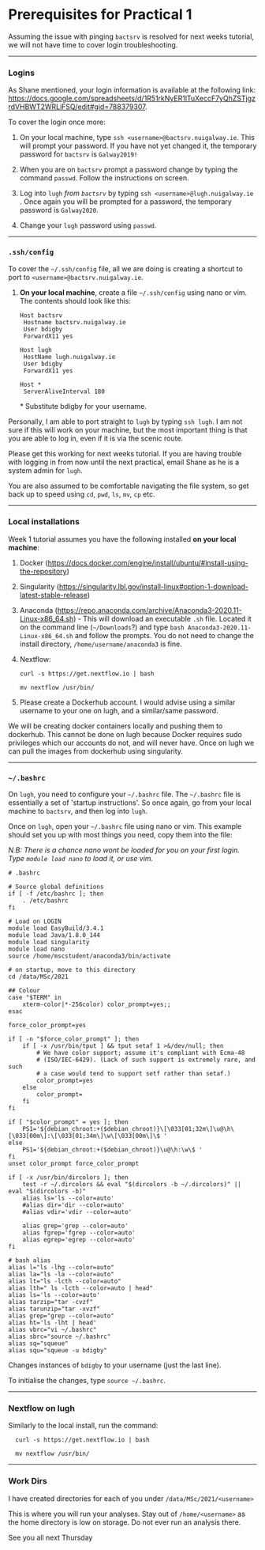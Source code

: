 # Prerequisites for Practical 1

Assuming the issue with pinging `bactsrv` is resolved for next weeks tutorial, we will not have time to cover login troubleshooting.

***

### Logins

As Shane mentioned, your login information is available at the following link: https://docs.google.com/spreadsheets/d/1R51rkNyER1lTuXeccF7yQhZSTjgzrdVHBWT2WRLiFSQ/edit#gid=788379307.

To cover the login once more:

1. On your local machine, type `ssh <username>@bactsrv.nuigalway.ie`. This will prompt your password. If you have not yet changed it, the temporary password for `bactsrv` is `Galway2019!`

2. When you are on `bactsrv` prompt a password change by typing the command `passwd`. Follow the instructions on screen.
3. Log into `lugh` *from `bactsrv`* by typing `ssh <username>@lugh.nuigalway.ie` . Once again you will be prompted for a password, the temporary password is `Galway2020`.
4. Change your `lugh` password using `passwd`.

***

### `.ssh/config`

To cover the `~/.ssh/config` file, all we are doing is creating a shortcut to port to `<username>@bactsrv.nuigalway.ie`.

1. **On your local machine**, create a file `~/.ssh/config` using nano or vim. The contents should look like this:

   ```
   Host bactsrv
   	Hostname bactsrv.nuigalway.ie
   	User bdigby
   	ForwardX11 yes

   Host lugh
   	HostName lugh.nuigalway.ie
   	User bdigby
   	ForwardX11 yes

   Host *
   	ServerAliveInterval 180
   ```

   \* Substitute bdigby for your username.

Personally, I am able to port straight to `lugh` by typing `ssh lugh`. I am not sure if this will work on your machine, but the most important thing is that you are able to log in, even if it is via the scenic route.

Please get this working for next weeks tutorial. If you are having trouble with logging in from now until the next practical, email Shane as he is a system admin for `lugh`.

You are also assumed to be comfortable navigating the file system, so get back up to speed using `cd`, `pwd`, `ls`, `mv`, `cp` etc.

***

### Local installations

Week 1 tutorial assumes you have the following installed **on your local machine**:

1. Docker (https://docs.docker.com/engine/install/ubuntu/#install-using-the-repository)

2. Singularity (https://singularity.lbl.gov/install-linux#option-1-download-latest-stable-release)

3. Anaconda (https://repo.anaconda.com/archive/Anaconda3-2020.11-Linux-x86_64.sh) - This will download an executable `.sh` file. Located it on the command line (`~/Downloads`?) and type `bash Anaconda3-2020.11-Linux-x86_64.sh` and follow the prompts. You do not need to change the install directory, `/home/username/anaconda3` is fine.

4. Nextflow:

   ```
   curl -s https://get.nextflow.io | bash

   mv nextflow /usr/bin/
   ```

5. Please create a Dockerhub account. I would advise using a similar username to your one on lugh, and a similar/same password.

We will be creating docker containers locally and pushing them to dockerhub. This cannot be done on lugh because Docker requires sudo privileges which our accounts do not, and will never have. Once on lugh we can pull the images from dockerhub using singularity.

***

### `~/.bashrc`

On `lugh`, you need to configure your `~/.bashrc` file. The `~/.bashrc` file is essentially a set of 'startup instructions'. So once again, go from your local machine to `bactsrv`, and then log into `lugh`.

Once on `lugh`, open your `~/.bashrc` file using nano or vim. This example should set you up with most things you need, copy them into the file:

*N.B: There is a chance nano wont be loaded for you on your first login. Type `module load nano` to load it, or use vim.*

```
# .bashrc

# Source global definitions
if [ -f /etc/bashrc ]; then
	. /etc/bashrc
fi

# Load on LOGIN
module load EasyBuild/3.4.1
module load Java/1.8.0_144
module load singularity
module load nano
source /home/mscstudent/anaconda3/bin/activate

# on startup, move to this directory
cd /data/MSc/2021

## Colour
case "$TERM" in
    xterm-color|*-256color) color_prompt=yes;;
esac

force_color_prompt=yes

if [ -n "$force_color_prompt" ]; then
    if [ -x /usr/bin/tput ] && tput setaf 1 >&/dev/null; then
        # We have color support; assume it's compliant with Ecma-48
        # (ISO/IEC-6429). (Lack of such support is extremely rare, and such
        # a case would tend to support setf rather than setaf.)
        color_prompt=yes
    else
        color_prompt=
    fi
fi

if [ "$color_prompt" = yes ]; then
    PS1='${debian_chroot:+($debian_chroot)}\[\033[01;32m\]\u@\h\[\033[00m\]:\[\033[01;34m\]\w\[\033[00m\]\$ '
else
    PS1='${debian_chroot:+($debian_chroot)}\u@\h:\w\$ '
fi
unset color_prompt force_color_prompt

if [ -x /usr/bin/dircolors ]; then
    test -r ~/.dircolors && eval "$(dircolors -b ~/.dircolors)" || eval "$(dircolors -b)"
    alias ls='ls --color=auto'
    #alias dir='dir --color=auto'
    #alias vdir='vdir --color=auto'

    alias grep='grep --color=auto'
    alias fgrep='fgrep --color=auto'
    alias egrep='egrep --color=auto'
fi

# bash alias
alias l="ls -lhg --color=auto"
alias la="ls -la --color=auto"
alias lt="ls -lcth --color=auto"
alias lth=" ls -lcth --color=auto | head"
alias ls='ls --color=auto'
alias tarzip="tar -cvzf"
alias tarunzip="tar -xvzf"
alias grep="grep --color=auto"
alias ht='ls -lht | head'
alias vbrc="vi ~/.bashrc"
alias sbrc="source ~/.bashrc"
alias sq="squeue"
alias squ="squeue -u bdigby"
```

Changes instances of `bdigby` to your username (just the last line).

To initialise the changes, type `source ~/.bashrc`.

***

### Nextflow on lugh

Similarly to the local install, run the command:

```
  curl -s https://get.nextflow.io | bash

  mv nextflow /usr/bin/
```

***

### Work Dirs

I have created directories for each of you under `/data/MSc/2021/<username>`

This is where you will run your analyses. Stay out of `/home/<username>` as the home directory is low on storage. Do not ever run an analysis there.

See you all next Thursday
